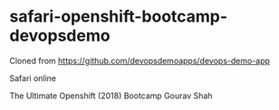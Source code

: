 # safari-openshift-bootcamp-devopsdemo

Cloned from https://github.com/devopsdemoapps/devops-demo-app

Safari online

The Ultimate Openshift (2018) Bootcamp
Gourav Shah
